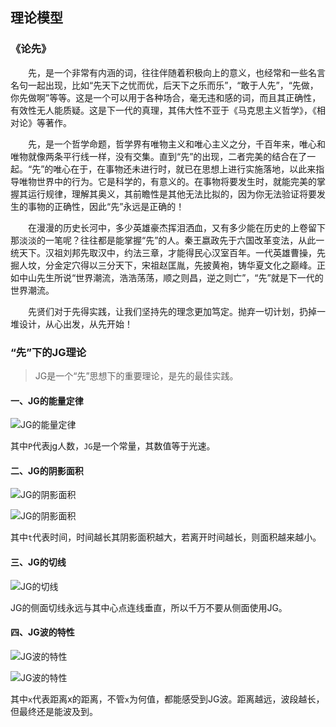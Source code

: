 ## 理论模型
### 《论先》
&emsp;&emsp;先，是一个非常有内涵的词，往往伴随着积极向上的意义，也经常和一些名言名句一起出现，比如“先天下之忧而优，后天下之乐而乐”，“敢于人先”，“先做，你先做啊”等等。这是一个可以用于各种场合，毫无违和感的词，而且其正确性，有效性无人能质疑。这是下一代的真理，其伟大性不亚于《马克思主义哲学》，《相对论》等著作。

&emsp;&emsp;先，是一个哲学命题，哲学界有唯物主义和唯心主义之分，千百年来，唯心和唯物就像两条平行线一样，没有交集。直到“先”的出现，二者完美的结合在了一起。“先”的唯心在于，在事物还未进行时，就已在思想上进行实施落地，以此来指导唯物世界中的行为。它是科学的，有意义的。在事物将要发生时，就能完美的掌握其运行规律，理解其奥义，其前瞻性是其他无法比拟的，因为你无法验证将要发生的事物的正确性，因此“先”永远是正确的！

&emsp;&emsp;在漫漫的历史长河中，多少英雄豪杰挥泪洒血，又有多少能在历史的上卷留下那淡淡的一笔呢？往往都是能掌握“先”的人。秦王嬴政先于六国改革变法，从此一统天下。汉祖刘邦先取汉中，约法三章，才能得民心汉室百年。一代英雄曹操，先掘人坟，分金定穴得以三分天下，宋祖赵匡胤，先披黄袍，铸华夏文化之巅峰。正如中山先生所说“世界潮流，浩浩荡荡，顺之则昌，逆之则亡”，“先”就是下一代的世界潮流。

&emsp;&emsp;先贤们对于先得实践，让我们坚持先的理念更加笃定。抛弃一切计划，扔掉一堆设计，从心出发，从先开始！

### “先”下的JG理论
>JG是一个“先”思想下的重要理论，是先的最佳实践。

#### 一、JG的能量定律

![JG的能量定律](http://7u.isaacxu.com/two7gx.png)

其中`P`代表jg人数，`JG`是一个常量，其数值等于光速。

#### 二、JG的阴影面积

![JG的阴影面积](http://7u.isaacxu.com/twoisr.png)

![JG的阴影面积](http://7u.isaacxu.com/twojcu.png)

其中`t`代表时间，时间越长其阴影面积越大，若离开时间越长，则面积越来越小。

#### 三、JG的切线

![JG的切线](http://7u.isaacxu.com/twopjh.png)

JG的侧面切线永远与其中心点连线垂直，所以千万不要从侧面使用JG。

#### 四、JG波的特性

![JG波的特性](http://7u.isaacxu.com/twoube.png)

![JG波的特性](http://7u.isaacxu.com/twotu0.png)

其中`x`代表距离x的距离，不管`x`为何值，都能感受到JG波。距离越远，波段越长，但最终还是能波及到。
